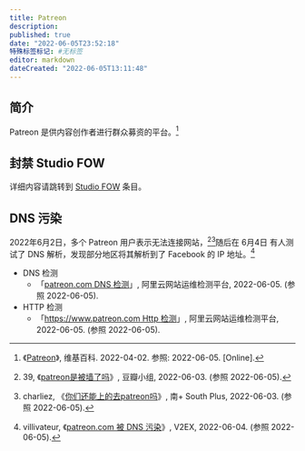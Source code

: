 ```yaml
---
title: Patreon
description:
published: true
date: "2022-06-05T23:52:18"
特殊标签标记: #无标签
editor: markdown
dateCreated: "2022-06-05T13:11:48"
---
```


## 简介

Patreon 是供内容创作者进行群众募资的平台。[^70938677]

[^70938677]: 《[Patreon](https://zh.wikipedia.org/w/index.php?title=Patreon&oldid=70938677)》, 维基百科. 2022-04-02. 参照: 2022-06-05. [Online].

## 封禁 Studio FOW

详细内容请跳转到 [Studio FOW](/company/Studio_FOW.md) 条目。

## DNS 污染

2022年6月2日，多个 Patreon 用户表示无法连接网站，[^268067324][^1494875]随后在 6月4日 有人测试了 DNS 解析，发现部分地区将其解析到了 Facebook 的 IP 地址。[^857266]

[^268067324]: 39, 《[patreon是被墙了吗](https://web.archive.org/web/20220605014830/https://www.douban.com/group/topic/268067324/?_i=4393590x7X_29C)》, 豆瓣小组, 2022-06-03. (参照 2022-06-05).
[^1494875]: charliez, 《[你们还能上的去patreon吗](https://web.archive.org/web/20220605014753/https://www.snow-plus.net/read.php?tid=1494875)》, 南+ South Plus, 2022-06-03. (参照 2022-06-05).

[^857266]: villivateur, 《[patreon.com 被 DNS 污染](https://web.archive.org/web/20220605014507/https://www.v2ex.com/t/857266)》, V2EX, 2022-06-04. (参照 2022-06-05).

+   DNS 检测
    +   「[patreon.com DNS 检测](https://web.archive.org/web/20220605045711/https://zijian.aliyun.com/detect/dns/DNS_PING-b9bb1058aff9db99decd9d9d26f40ccb-1654405017497)」, 阿里云网站运维检测平台, 2022-06-05. (参照 2022-06-05).
+   HTTP 检测
    +   「[https://www.patreon.com Http 检测](https://web.archive.org/web/20220605143651/https://zijian.aliyun.com/detect/http/HTTP_PING-43900ea9aff9db99decd9d9d0588498b-1654439787902)」, 阿里云网站运维检测平台, 2022-06-05. (参照 2022-06-05).

